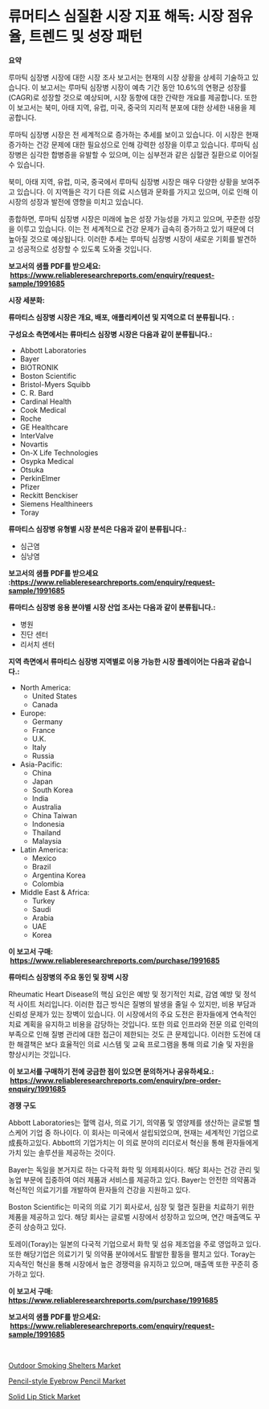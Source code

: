 <p><h1>류머티스 심질환 시장 지표 해독: 시장 점유율, 트렌드 및 성장 패턴</h1></p><p><strong>요약</strong></p>
<p><p>루마틱 심장병 시장에 대한 시장 조사 보고서는 현재의 시장 상황을 상세히 기술하고 있습니다. 이 보고서는 루마틱 심장병 시장이 예측 기간 동안 10.6%의 연평균 성장률(CAGR)로 성장할 것으로 예상되며, 시장 동향에 대한 간략한 개요를 제공합니다. 또한 이 보고서는 북미, 아태 지역, 유럽, 미국, 중국의 지리적 분포에 대한 상세한 내용을 제공합니다.</p><p>루마틱 심장병 시장은 전 세계적으로 증가하는 추세를 보이고 있습니다. 이 시장은 현재 증가하는 건강 문제에 대한 필요성으로 인해 강력한 성장을 이루고 있습니다. 루마틱 심장병은 심각한 합병증을 유발할 수 있으며, 이는 심부전과 같은 심혈관 질환으로 이어질 수 있습니다.</p><p>북미, 아태 지역, 유럽, 미국, 중국에서 루마틱 심장병 시장은 매우 다양한 상황을 보여주고 있습니다. 이 지역들은 각기 다른 의료 시스템과 문화를 가지고 있으며, 이로 인해 이 시장의 성장과 발전에 영향을 미치고 있습니다.</p><p>종합하면, 루마틱 심장병 시장은 미래에 높은 성장 가능성을 가지고 있으며, 꾸준한 성장을 이루고 있습니다. 이는 전 세계적으로 건강 문제가 급속히 증가하고 있기 때문에 더 높아질 것으로 예상됩니다. 이러한 추세는 루마틱 심장병 시장이 새로운 기회를 발견하고 성공적으로 성장할 수 있도록 도와줄 것입니다.</p></p>
<p><strong>보고서의 샘플 PDF를 받으세요: &nbsp;<a href="https://www.reliableresearchreports.com/enquiry/request-sample/1991685">https://www.reliableresearchreports.com/enquiry/request-sample/1991685</a></strong></p>
<p><strong>시장 세분화:</strong></p>
<p><strong> 류마티스 심장병 시장은 개요, 배포, 애플리케이션 및 지역으로 더 분류됩니다. :</strong></p>
<p><strong>구성요소 측면에서는 류마티스 심장병 시장은 다음과 같이 분류됩니다.:</strong></p>
<p><ul><li>Abbott Laboratories</li><li>Bayer</li><li>BIOTRONIK</li><li>Boston Scientific</li><li>Bristol-Myers Squibb</li><li>C. R. Bard</li><li>Cardinal Health</li><li>Cook Medical</li><li>Roche</li><li>GE Healthcare</li><li>InterValve</li><li>Novartis</li><li>On-X Life Technologies</li><li>Osypka Medical</li><li>Otsuka</li><li>PerkinElmer</li><li>Pfizer</li><li>Reckitt Benckiser</li><li>Siemens Healthineers</li><li>Toray</li></ul></p>
<p><strong> 류마티스 심장병 유형별 시장 분석은 다음과 같이 분류됩니다.:</strong></p>
<p><ul><li>심근염</li><li>심낭염</li></ul></p>
<p><strong>보고서의 샘플 PDF를 받으세요 :<a href="https://www.reliableresearchreports.com/enquiry/request-sample/1991685">https://www.reliableresearchreports.com/enquiry/request-sample/1991685</a></strong></p>
<p><strong> 류마티스 심장병 응용 분야별 시장 산업 조사는 다음과 같이 분류됩니다.:</strong></p>
<p><ul><li>병원</li><li>진단 센터</li><li>리서치 센터</li></ul></p>
<p><strong>지역 측면에서 류마티스 심장병 지역별로 이용 가능한 시장 플레이어는 다음과 같습니다.:</strong></p>
<p><ul>
    <li>
        North America:
        <ul>
            <li>United States</li>
            <li>Canada</li>
        </ul>
    </li>
    <li>
        Europe:
        <ul>
            <li>Germany</li>
            <li>France</li>
            <li>U.K.</li>
            <li>Italy</li>
            <li>Russia</li>
        </ul>
    </li>
    <li>
        Asia-Pacific:
        <ul>
            <li>China</li>
            <li>Japan</li>
            <li>South Korea</li>
            <li>India</li>
            <li>Australia</li>
            <li>China Taiwan</li>
            <li>Indonesia</li>
            <li>Thailand</li>
            <li>Malaysia</li>
        </ul>
    </li>
    <li>
        Latin America:
        <ul>
            <li>Mexico</li>
            <li>Brazil</li>
            <li>Argentina Korea</li>
            <li>Colombia</li>
        </ul>
    </li>
    <li>
        Middle East & Africa:
        <ul>
            <li>Turkey</li>
            <li>Saudi</li>
            <li>Arabia</li>
            <li>UAE</li>
            <li>Korea</li>
        </ul>
    </li>
    </ul></p>
<p><strong>이 보고서 구매: &nbsp;<a href="https://www.reliableresearchreports.com/purchase/1991685">https://www.reliableresearchreports.com/purchase/1991685</a></strong></p>
<p><strong>류마티스 심장병의 주요 동인 및 장벽 시장</strong></p>
<p><p>Rheumatic Heart Disease의 핵심 요인은 예방 및 정기적인 치료, 감염 예방 및 정석적 사이트 처리입니다. 이러한 접근 방식은 질병의 발생을 줄일 수 있지만, 비용 부담과 신뢰성 문제가 있는 장벽이 있습니다. 이 시장에서의 주요 도전은 환자들에게 연속적인 치료 계획을 유지하고 비용을 감당하는 것입니다. 또한 의료 인프라와 전문 의료 인력의 부족으로 인해 질병 관리에 대한 접근이 제한되는 것도 큰 문제입니다. 이러한 도전에 대한 해결책은 보다 효율적인 의료 시스템 및 교육 프로그램을 통해 의료 기술 및 자원을 향상시키는 것입니다.</p></p>
<p><strong>이 보고서를 구매하기 전에 궁금한 점이 있으면 문의하거나 공유하세요.: &nbsp;<a href="https://www.reliableresearchreports.com/enquiry/pre-order-enquiry/1991685">https://www.reliableresearchreports.com/enquiry/pre-order-enquiry/1991685</a></strong></p>
<p><strong>경쟁 구도</strong></p>
<p><p>Abbott Laboratories는 혈액 검사, 의료 기기, 의약품 및 영양제를 생산하는 글로벌 헬스케어 기업 중 하나이다. 이 회사는 미국에서 설립되었으며, 현재는 세계적인 기업으로成長하고있다. Abbott의 기업가치는 이 의료 분야의 리더로서 혁신을 통해 환자들에게 가치 있는 솔루션을 제공하는 것이다.</p><p>Bayer는 독일을 본거지로 하는 다국적 화학 및 의제회사이다. 해당 회사는 건강 관리 및 농업 부문에 집중하여 여러 제품과 서비스를 제공하고 있다. Bayer는 안전한 의약품과 혁신적인 의료기기를 개발하여 환자들의 건강을 지원하고 있다.</p><p>Boston Scientific는 미국의 의료 기기 회사로서, 심장 및 혈관 질환을 치료하기 위한 제품을 제공하고 있다. 해당 회사는 글로벌 시장에서 성장하고 있으며, 연간 매출액도 꾸준히 상승하고 있다.</p><p>토레이(Toray)는 일본의 다국적 기업으로서 화학 및 섬유 제조업을 주로 영업하고 있다. 또한 해당기업은 의료기기 및 의약품 분야에서도 활발한 활동을 펼치고 있다. Toray는 지속적인 혁신을 통해 시장에서 높은 경쟁력을 유지하고 있으며, 매출액 또한 꾸준히 증가하고 있다.</p></p>
<p><strong>이 보고서 구매: &nbsp; <a href="https://www.reliableresearchreports.com/purchase/1991685">https://www.reliableresearchreports.com/purchase/1991685</a></strong></p>
<p><strong>보고서의 샘플 PDF를 받으세요: &nbsp;<a href="https://www.reliableresearchreports.com/enquiry/request-sample/1991685">https://www.reliableresearchreports.com/enquiry/request-sample/1991685</a></strong><strong></strong></p>
<p>&nbsp;</p>
<p><p><a href="https://github.com/ashepherd82/Market-Research-Report-List-3/blob/main/outdoor-smoking-shelters-market.md">Outdoor Smoking Shelters Market</a></p><p><a href="https://github.com/myacatherineblakecaczo9vcsw/Market-Research-Report-List-2/blob/main/pencil-style-eyebrow-pencil-market.md">Pencil-style Eyebrow Pencil Market</a></p><p><a href="https://github.com/okotobwrhuteie/Market-Research-Report-List-1/blob/main/solid-lip-stick-market.md">Solid Lip Stick Market</a></p></p>